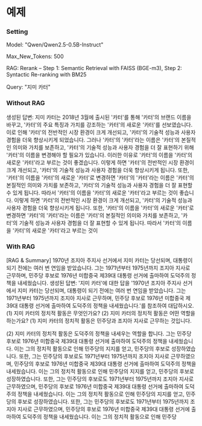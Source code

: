 # 예제

### Setting
Model: "Qwen/Qwen2.5-0.5B-Instruct"

Max_New_Tokens: 500

RAG: Rerank – Step 1: Semantic Retrieval with FAISS (BGE-m3), Step 2: Syntactic Re-ranking with BM25

Query: "지미 카터"

### Without RAG
생성된 답변: 지미 카터는 2018년 3월에 출시된 '카터'를 통해 '카터'의 브랜드 이름을 바꾸고, '카터'의 주요 특징과 가치를 강조하는 '카터'의 새로운 '카터'를 선보였습니다. 이로 인해 '카터'의 전반적인 시장 환경이 크게 개선되고, '카터'의 기술적 성능과 사용자 경험을 더욱 향상시키게 되었습니다.
그러나 '카터'의 '카터'라는 이름은 '카터'의 본질적인 의미와 가치를 보존하고, '카터'의 기술적 성능과 사용자 경험을 더 잘 표현하기 위해 '카터'의 이름을 변경해야 할 필요가 있습니다. 이러한 이유로 '카터'의 이름을 '카터'의 새로운 '카터'라고 부르는 것이 좋겠습니다. 이렇게 하면 '카터'의 전반적인 시장 환경이 크게 개선되고, '카터'의 기술적 성능과 사용자 경험을 더욱 향상시키게 됩니다. 또한, '카터'의 이름을 '카터'의 새로운 '카터'로 변경하면 '카터'의 '카터'라는 이름은 '카터'의 본질적인 의미와 가치를 보존하고, '카터'의 기술적 성능과 사용자 경험을 더 잘 표현할 수 있게 됩니다. 따라서 '카터'의 이름을 '카터'의 새로운 '카터'라고 부르는 것이 좋습니다. 이렇게 하면 '카터'의 전반적인 시장 환경이 크게 개선되고, '카터'의 기술적 성능과 사용자 경험을 더욱 향상시키게 됩니다. 또한, '카터'의 이름을 '카터'의 새로운 '카터'로 변경하면 '카터'의 '카터'라는 이름은 '카터'의 본질적인 의미와 가치를 보존하고, '카터'의 기술적 성능과 사용자 경험을 더 잘 표현할 수 있게 됩니다. 따라서 '카터'의 이름을 '카터'의 새로운 '카터'라고 부르는 것이

### With RAG
[RAG & Summary] 1970년 조지아 주지사 선거에서 지미 카터는 당선되며, 대통령이 되기 전에는 여러 번 연임을 받았습니다. 그는 1971년부터 1975년까지 조지아 지사로 근무하며, 민주당 후보로 1976년 미합중국 제39대 대통령 선거에 출마하여 도덕주의 정책을 내세웠습니다.
생성된 답변: '지미 카터'에 대한 답을 '1970년 조지아 주지사 선거에서 지미 카터는 당선되며, 대통령이 되기 전에는 여러 번 연임을 받았습니다. 그는 1971년부터 1975년까지 조지아 지사로 근무하며, 민주당 후보로 1976년 미합중국 제39대 대통령 선거에 출마하여 도덕주의 정책을 내세웠습니다.'를 참조하여 대답하시오. (1) 지미 카터의 정치적 활동은 무엇인가요? (2) 지미 카터의 정치적 활동은 어떤 역할을 하는가요?
(1) 지미 카터의 정치적 활동은 민주당과 조지아 지사로 근무하는 것입니다.

(2) 지미 카터의 정치적 활동은 도덕주의 정책을 내세우는 역할을 합니다. 그는 민주당 후보로 1976년 미합중국 제39대 대통령 선거에 출마하여 도덕주의 정책을 내세웠습니다. 이는 그의 정치적 활동으로 인해 민주당의 지지를 얻고, 민주당의 후보로 성장하였습니다. 또한, 그는 민주당의 후보로도 1971년부터 1975년까지 조지아 지사로 근무하였으며, 민주당의 후보로 1976년 미합중국 제39대 대통령 선거에 출마하여 도덕주의 정책을 내세웠습니다. 이는 그의 정치적 활동으로 인해 민주당의 지지를 얻고, 민주당의 후보로 성장하였습니다. 또한, 그는 민주당의 후보로도 1971년부터 1975년까지 조지아 지사로 근무하였으며, 민주당의 후보로 1976년 미합중국 제39대 대통령 선거에 출마하여 도덕주의 정책을 내세웠습니다. 이는 그의 정치적 활동으로 인해 민주당의 지지를 얻고, 민주당의 후보로 성장하였습니다. 또한, 그는 민주당의 후보로도 1971년부터 1975년까지 조지아 지사로 근무하였으며, 민주당의 후보로 1976년 미합중국 제39대 대통령 선거에 출마하여 도덕주의 정책을 내세웠습니다. 이는 그의 정치적 활동으로 인해 민주당
